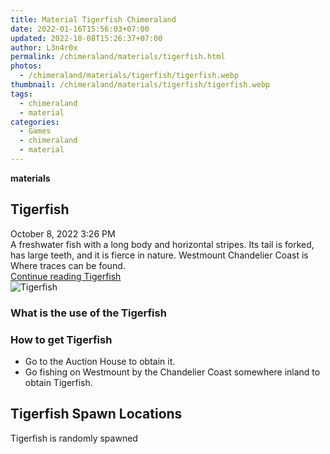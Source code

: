 ```yaml
---
title: Material Tigerfish Chimeraland
date: 2022-01-16T15:56:03+07:00
updated: 2022-10-08T15:26:37+07:00
author: L3n4r0x
permalink: /chimeraland/materials/tigerfish.html
photos:
  - /chimeraland/materials/tigerfish/tigerfish.webp
thumbnail: /chimeraland/materials/tigerfish/tigerfish.webp
tags:
  - chimeraland
  - material
categories:
  - Games
  - chimeraland
  - material
---
```


<link
  rel="stylesheet"
  href="https://rawcdn.githack.com/dimaslanjaka/Web-Manajemen/870a349/css/bootstrap-5-3-0-alpha3-wrapper.css"
/>
<section id="bootstrap-wrapper">
  <div data-bs-theme="dark">
    <div
      class="row g-0 border rounded overflow-hidden flex-md-row mb-4 shadow-sm position-relative bg-dark text-light"
    >
      <div class="col p-4 d-flex flex-column position-static">
        <strong class="d-inline-block mb-2 text-success">materials</strong>
        <h2 class="mb-0">Tigerfish</h2>
        <div class="mb-1 text-muted">October 8, 2022 3:26 PM</div>
        <div class="mb-2 border p-1">
          A freshwater fish with a long body and horizontal stripes. Its tail is
          forked, has large teeth, and it is fierce in nature. Westmount
          Chandelier Coast is Where traces can be found.
        </div>
        <a
          href="/chimeraland/materials/tigerfish.html"
          class="stretched-link d-none text-primary"
          >Continue reading Tigerfish</a
        >
      </div>
      <div class="col-auto d-none d-md-block d-lg-block">
        <img
          src="https://www.webmanajemen.com/chimeraland/materials/tigerfish/tigerfish.webp"
          alt="Tigerfish"
        />
      </div>
    </div>
    <div class="row">
      <div class="col-lg-6 col-12 mb-2">
        <div class="card">
          <div class="card-body">
            <h3 class="card-title">What is the use of the Tigerfish</h3>
            <div class="card-text"><ul></ul></div>
          </div>
        </div>
      </div>
      <div class="col-lg-6 col-12 mb-2">
        <div class="card">
          <div class="card-body">
            <h3 class="card-title">How to get Tigerfish</h3>
            <div class="card-text">
              <ul>
                <li>Go to the Auction House to obtain it.</li>
                <li>
                  Go fishing on Westmount by the Chandelier Coast somewhere
                  inland to obtain Tigerfish.
                </li>
              </ul>
            </div>
          </div>
        </div>
      </div>
      <div class="col-12 mb-2">
        <h2>Tigerfish Spawn Locations</h2>
        <p>Tigerfish is randomly spawned</p>
      </div>
    </div>
  </div>
</section>